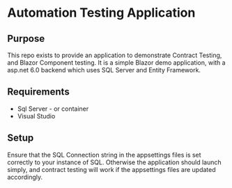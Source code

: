 # Automation Testing Application

## Purpose

This repo exists to provide an application to demonstrate Contract Testing, and Blazor Component testing.
It is a simple Blazor demo application, with a asp.net 6.0 backend which uses SQL Server and Entity Framework.

## Requirements

- Sql Server - or container
- Visual Studio

## Setup

Ensure that the SQL Connection string in the appsettings files is set correctly to your instance of SQL.
Otherwise the application should launch simply, and contract testing will work if the appsettings files are updated accordingly.
